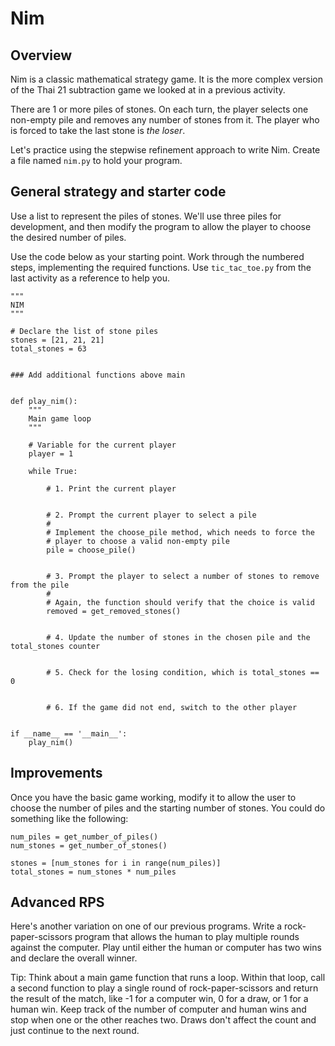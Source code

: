 # Nim

## Overview

Nim is a classic mathematical strategy game. It is the more complex version of the Thai 21 subtraction game we looked at in a previous activity.

There are 1 or more piles of stones. On each turn, the player selects one non-empty pile and removes any number of stones from it. The player who is forced to take the last stone is *the loser*.

Let's practice using the stepwise refinement approach to write Nim. Create a file named `nim.py` to hold your program.

## General strategy and starter code

Use a list to represent the piles of stones. We'll use three piles for development, and then modify the program to allow the player to choose the desired number of piles.

Use the code below as your starting point. Work through the numbered steps, implementing the required functions. Use `tic_tac_toe.py` from the last activity as a reference to help you.

```
"""
NIM
"""

# Declare the list of stone piles
stones = [21, 21, 21]
total_stones = 63


### Add additional functions above main


def play_nim():
    """
    Main game loop
    """

    # Variable for the current player
    player = 1

    while True:

        # 1. Print the current player


        # 2. Prompt the current player to select a pile
        #
        # Implement the choose_pile method, which needs to force the
        # player to choose a valid non-empty pile
        pile = choose_pile()


        # 3. Prompt the player to select a number of stones to remove from the pile
        #
        # Again, the function should verify that the choice is valid
        removed = get_removed_stones()


        # 4. Update the number of stones in the chosen pile and the total_stones counter


        # 5. Check for the losing condition, which is total_stones == 0


        # 6. If the game did not end, switch to the other player

        
if __name__ == '__main__':
    play_nim()
```


## Improvements
Once you have the basic game working, modify it to allow the user to choose the number of piles and the starting number of stones. You could do something like the following:
```
num_piles = get_number_of_piles()
num_stones = get_number_of_stones()

stones = [num_stones for i in range(num_piles)]
total_stones = num_stones * num_piles
```


## Advanced RPS

Here's another variation on one of our previous programs. Write a rock-paper-scissors program that allows the human to play multiple rounds against the computer. Play until either the human or computer has two wins and declare the overall winner.

Tip: Think about a main game function that runs a loop. Within that loop, call a second function to play a single round of rock-paper-scissors and return the result of the match, like -1 for a computer win, 0 for a draw, or 1 for a human win. Keep track of the number of computer and human wins and stop when one or the other reaches two. Draws don't affect the count and just continue to the next round.

